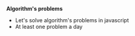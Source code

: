 **Algorithm's problems**
- Let's solve algorithm's problems in javascript
- At least one problem a day


